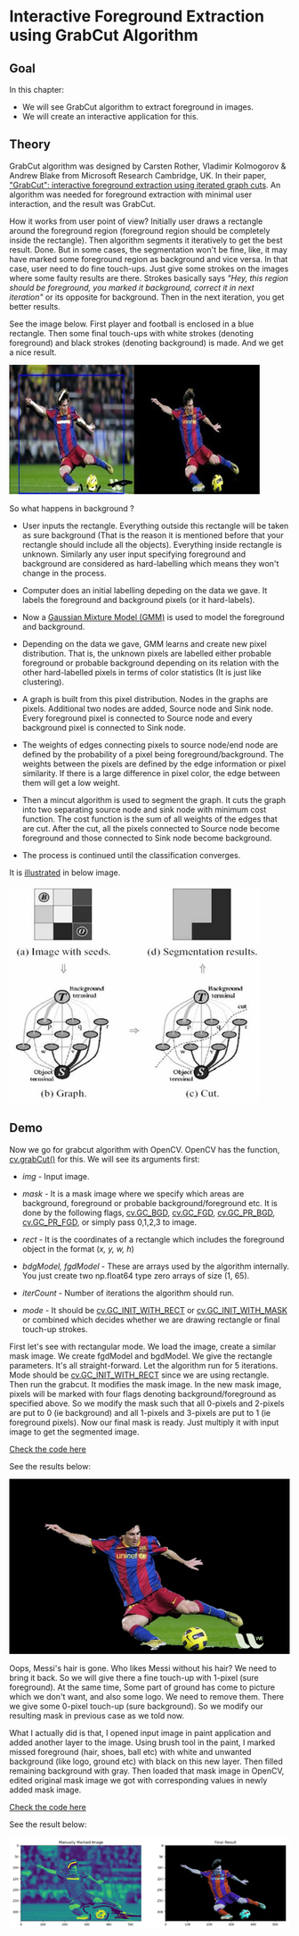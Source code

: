 # Interactive Foreground Extraction using GrabCut Algorithm 

## Goal

In this chapter:

- We will see GrabCut algorithm to extract foreground in images.
- We will create an interactive application for this.

## Theory

GrabCut algorithm was designed by Carsten Rother, Vladimir Kolmogorov & Andrew Blake from Microsoft Research Cambridge, UK. In their paper, ["GrabCut": interactive foreground extraction using iterated graph cuts](https://dl.acm.org/citation.cfm?id=1015720). An algorithm was needed for foreground extraction with minimal user interaction, and the result was GrabCut.

How it works from user point of view? Initially user draws a rectangle around the foreground region (foreground region should be completely inside the rectangle). Then algorithm segments it iteratively to get the best result. Done. But in some cases, the segmentation won't be fine, like, it may have marked some foreground region as background and vice versa. In that case, user need to do fine touch-ups. Just give some strokes on the images where some faulty results are there. Strokes basically says _"Hey, this region should be foreground, you marked it background, correct it in next iteration"_ or its opposite for background. Then in the next iteration, you get better results.

See the image below. First player and football is enclosed in a blue rectangle. Then some final touch-ups with white strokes (denoting foreground) and black strokes (denoting background) is made. And we get a nice result.

![grabcut-example](../../data/grabcut-example.jpg)

So what happens in background ?

- User inputs the rectangle. Everything outside this rectangle will be taken as sure background (That is the reason it is mentioned before that your rectangle should include all the objects). Everything inside rectangle is unknown. Similarly any user input specifying foreground and background are considered as hard-labelling which means they won't change in the process.

- Computer does an initial labelling depeding on the data we gave. It labels the foreground and background pixels (or it hard-labels).

- Now a [Gaussian Mixture Model (GMM)](https://jakevdp.github.io/PythonDataScienceHandbook/05.12-gaussian-mixtures.html) is used to model the foreground and background.

- Depending on the data we gave, GMM learns and create new pixel distribution. That is, the unknown pixels are labelled either probable foreground or probable background depending on its relation with the other hard-labelled pixels in terms of color statistics (It is just like clustering).

- A graph is built from this pixel distribution. Nodes in the graphs are pixels. Additional two nodes are added, Source node and Sink node. Every foreground pixel is connected to Source node and every background pixel is connected to Sink node.

- The weights of edges connecting pixels to source node/end node are defined by the probability of a pixel being foreground/background. The weights between the pixels are defined by the edge information or pixel similarity. If there is a large difference in pixel color, the edge between them will get a low weight.

- Then a mincut algorithm is used to segment the graph. It cuts the graph into two separating source node and sink node with minimum cost function. The cost function is the sum of all weights of the edges that are cut. After the cut, all the pixels connected to Source node become foreground and those connected to Sink node become background.

- The process is continued until the classification converges.

It is [illustrated](http://www.cs.ru.ac.za/research/g02m1682/) in below image.

![grabcut-scheme](../../data/grabcut-scheme.jpg)

## Demo

Now we go for grabcut algorithm with OpenCV. OpenCV has the function, [cv.grabCut()](https://docs.opencv.org/3.4.1/d7/d1b/group__imgproc__misc.html#ga909c1dda50efcbeaa3ce126be862b37f) for this. We will see its arguments first:

- _img_ - Input image.

- _mask_ - It is a mask image where we specify which areas are background, foreground or probable background/foreground etc. It is done by the following flags, [cv.GC_BGD][link-1], [cv.GC_FGD][link-1], [cv.GC_PR_BGD][link-1], [cv.GC_PR_FGD][link-1], or simply pass 0,1,2,3 to image.

[link-1]:https://docs.opencv.org/3.4.1/d7/d1b/group__imgproc__misc.html#ggad43d3e4208d3cf025d8304156b02ba38a889f1ce109543e8aed80a7abbc6dcb39

- _rect_ - It is the coordinates of a rectangle which includes the foreground object in the format (_x, y, w, h_)

- _bdgModel, fgdModel_ - These are arrays used by the algorithm internally. You just create two np.float64 type zero arrays of size (1, 65).

- _iterCount_ - Number of iterations the algorithm should run.

- _mode_ - It should be [cv.GC_INIT_WITH_RECT][link-2] or [cv.GC_INIT_WITH_MASK][link-2] or combined which decides whether we are drawing rectangle or final touch-up strokes.

[link-2]: https://docs.opencv.org/3.4.1/d7/d1b/group__imgproc__misc.html#ggaf8b5832ba85e59fc7a98a2afd034e558a5f8853c1e5a89c4aa2687d1f78a7e550

First let's see with rectangular mode. We load the image, create a similar mask image. We create fgdModel and bgdModel. We give the rectangle parameters. It's all straight-forward. Let the algorithm run for 5 iterations. Mode should be [cv.GC_INIT_WITH_RECT][link-2] since we are using rectangle. Then run the grabcut. It modifies the mask image. In the new mask image, pixels will be marked with four flags denoting background/foreground as specified above. So we modify the mask such that all 0-pixels and 2-pixels are put to 0 (ie background) and all 1-pixels and 3-pixels are put to 1 (ie foreground pixels). Now our final mask is ready. Just multiply it with input image to get the segmented image. 

[Check the code here](interactive-foreground-extraction-1.py)

See the results below:

![grabcut-scheme](output-files/messi-result-1.jpg)

Oops, Messi's hair is gone. Who likes Messi without his hair? We need to bring it back. So we will give there a fine touch-up with 1-pixel (sure foreground). At the same time, Some part of ground has come to picture which we don't want, and also some logo. We need to remove them. There we give some 0-pixel touch-up (sure background). So we modify our resulting mask in previous case as we told now.

What I actually did is that, I opened input image in paint application and added another layer to the image. Using brush tool in the paint, I marked missed foreground (hair, shoes, ball etc) with white and unwanted background (like logo, ground etc) with black on this new layer. Then filled remaining background with gray. Then loaded that mask image in OpenCV, edited original mask image we got with corresponding values in newly added mask image. 

[Check the code here](interactive-foreground-extraction-2.py) 

See the result below:

![Result](../../data/grabcut-result.png)